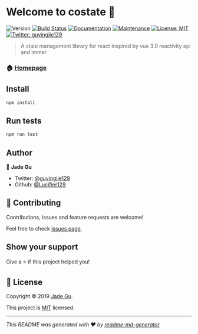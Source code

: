 # Welcome to costate 👋
![Version](https://img.shields.io/badge/version-0.0.1-blue.svg?cacheSeconds=2592000)
[![Build Status](https://travis-ci.org/Lucifier129/costate.svg?branch=master)](https://travis-ci.org/Lucifier129/costate) 
[![Documentation](https://img.shields.io/badge/documentation-yes-brightgreen.svg)](https://github.com/Lucifier129/costate#readme)
[![Maintenance](https://img.shields.io/badge/Maintained%3F-yes-green.svg)](https://github.com/Lucifier129/costate/graphs/commit-activity)
[![License: MIT](https://img.shields.io/badge/License-MIT-yellow.svg)](https://github.com/Lucifier129/costate/blob/master/LICENSE)
[![Twitter: guyingjie129](https://img.shields.io/twitter/follow/guyingjie129.svg?style=social)](https://twitter.com/guyingjie129)

> A state management library for react inspired by vue 3.0 reactivity api and immer

### 🏠 [Homepage](https://github.com/Lucifier129/costate#readme)

## Install

```sh
npm install
```

## Run tests

```sh
npm run test
```

## Author

👤 **Jade Gu**

* Twitter: [@guyingjie129](https://twitter.com/guyingjie129)
* Github: [@Lucifier129](https://github.com/Lucifier129)

## 🤝 Contributing

Contributions, issues and feature requests are welcome!

Feel free to check [issues page](https://github.com/Lucifier129/costate/issues).

## Show your support

Give a ⭐️ if this project helped you!


## 📝 License

Copyright © 2019 [Jade Gu](https://github.com/Lucifier129).

This project is [MIT](https://github.com/Lucifier129/costate/blob/master/LICENSE) licensed.

***
_This README was generated with ❤️ by [readme-md-generator](https://github.com/kefranabg/readme-md-generator)_